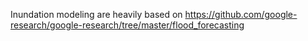 Inundation modeling are heavily based on https://github.com/google-research/google-research/tree/master/flood_forecasting